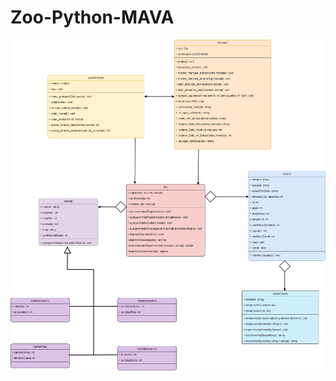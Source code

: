 # Zoo-Python-MAVA

![Diagrama de clases](https://github.com/MariaP4444/Zoo-Python-MAVA/blob/1c93a73bb263bcc0c68abb6965f382afe3b73f2e/crud.drawio.png)
